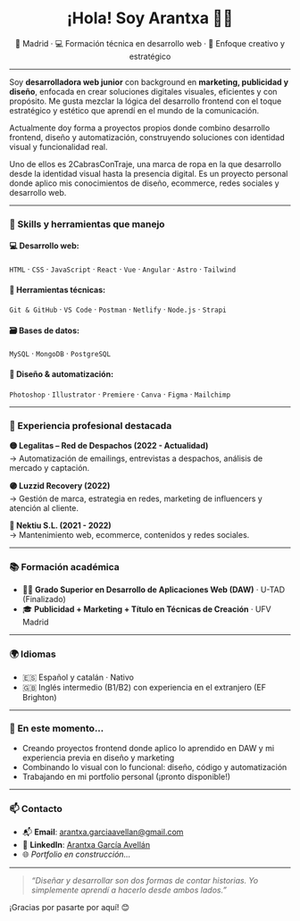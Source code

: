 <h1 align="center">¡Hola! Soy Arantxa 👩‍💻</h1>
<p align="center">📍 Madrid · 💻 Formación técnica en desarrollo web · 🎯 Enfoque creativo y estratégico</p>

---

Soy **desarrolladora web junior** con background en **marketing, publicidad y diseño**, enfocada en crear soluciones digitales visuales, eficientes y con propósito. Me gusta mezclar la lógica del desarrollo frontend con el toque estratégico y estético que aprendí en el mundo de la comunicación.

Actualmente doy forma a proyectos propios donde combino desarrollo frontend, diseño y automatización, construyendo soluciones con identidad visual y funcionalidad real.

Uno de ellos es 2CabrasConTraje, una marca de ropa en la que desarrollo desde la identidad visual hasta la presencia digital. Es un proyecto personal donde aplico mis conocimientos de diseño, ecommerce, redes sociales y desarrollo web.

---

### 🧠 Skills y herramientas que manejo

#### 💻 Desarrollo web:
`HTML` · `CSS` · `JavaScript` · `React` · `Vue` · `Angular` · `Astro` · `Tailwind`

#### 🧰 Herramientas técnicas:
`Git & GitHub` · `VS Code` · `Postman` · `Netlify` · `Node.js` · `Strapi`

#### 🗃️ Bases de datos:
`MySQL` · `MongoDB` · `PostgreSQL`

#### 🧩 Diseño & automatización:
`Photoshop` · `Illustrator` · `Premiere` · `Canva` · `Figma` · `Mailchimp`

---

### 💼 Experiencia profesional destacada

**🟡 Legalitas – Red de Despachos (2022 - Actualidad)**  
→ Automatización de emailings, entrevistas a despachos, análisis de mercado y captación.

**🟣 Luzzid Recovery (2022)**  
→ Gestión de marca, estrategia en redes, marketing de influencers y atención al cliente.

**🔵 Nektiu S.L. (2021 - 2022)**  
→ Mantenimiento web, ecommerce, contenidos y redes sociales.

---

### 📚 Formación académica

- 👨‍💻 **Grado Superior en Desarrollo de Aplicaciones Web (DAW)** · U-TAD (Finalizado)
- 🎓 **Publicidad + Marketing + Título en Técnicas de Creación** · UFV Madrid

---

### 🌍 Idiomas

- 🇪🇸 Español y catalán · Nativo  
- 🇬🇧 Inglés intermedio (B1/B2) con experiencia en el extranjero (EF Brighton)

---

### 📌 En este momento...

- Creando proyectos frontend donde aplico lo aprendido en DAW y mi experiencia previa en diseño y marketing  
- Combinando lo visual con lo funcional: diseño, código y automatización  
- Trabajando en mi portfolio personal (¡pronto disponible!)

---

### 📫 Contacto

- 📬 **Email**: [arantxa.garciaavellan@gmail.com](mailto:arantxa.garciaavellan@gmail.com)
- 💼 **LinkedIn**: [Arantxa García Avellán](https://www.linkedin.com/in/arantzazu-garc%C3%ADa-avell%C3%A1n-b84b2a173/)
- 🌐 *Portfolio en construcción...*

---

> _“Diseñar y desarrollar son dos formas de contar historias. Yo simplemente aprendí a hacerlo desde ambos lados.”_

¡Gracias por pasarte por aquí! 😊

